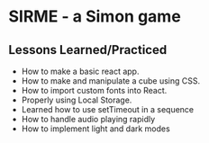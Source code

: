 # SIRME - a Simon game

## Lessons Learned/Practiced

- How to make a basic react app.
- How to make and manipulate a cube using CSS.
- How to import custom fonts into React.
- Properly using Local Storage.
- Learned how to use setTimeout in a sequence
- How to handle audio playing rapidly
- How to implement light and dark modes
